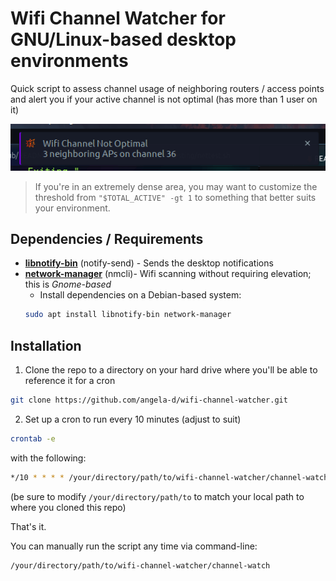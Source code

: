 # Wifi Channel Watcher for GNU/Linux-based desktop environments
Quick script to assess channel usage of neighboring routers / access points and alert you if your active channel is not optimal (has more than 1 user on it)

![Wifi channel warning](wifi-channel-watcher.png)
> If you're in an extremely dense area, you may want to customize the threshold from `"$TOTAL_ACTIVE" -gt 1` to something that better suits your environment.

## Dependencies / Requirements
- [**libnotify-bin**](https://packages.debian.org/buster/libnotify-bin) (notify-send) - Sends the desktop notifications
- [**network-manager**](https://packages.debian.org/buster/network-manager) (nmcli)- Wifi scanning without requiring elevation; this is *Gnome-based*
  - Install dependencies on a Debian-based system:
  ```bash
  sudo apt install libnotify-bin network-manager
  ```

## Installation
1. Clone the repo to a directory on your hard drive where you'll be able to reference it for a cron
  ```bash
  git clone https://github.com/angela-d/wifi-channel-watcher.git
  ```

2. Set up a cron to run every 10 minutes (adjust to suit)
  ```bash
  crontab -e
  ```

  with the following:
  ```bash
  */10 * * * * /your/directory/path/to/wifi-channel-watcher/channel-watch
  ```
  (be sure to modify `/your/directory/path/to` to match your local path to where you cloned this repo)

That's it.

You can manually run the script any time via command-line:
```bash
/your/directory/path/to/wifi-channel-watcher/channel-watch
```
